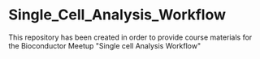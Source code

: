 # Single_Cell_Analysis_Workflow
This repository has been created in order to provide course materials for the Bioconductor Meetup "Single cell Analysis Workflow"

